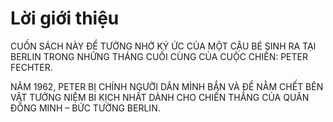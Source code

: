 Lời giới thiệu
=======

CUỐN SÁCH NÀY ĐỂ TƯỞNG NHỚ KÝ ỨC CỦA MỘT CẬU BÉ SINH RA TẠI BERLIN TRONG NHỮNG THÁNG CUỐI CÙNG CỦA CUỘC CHIẾN: PETER FECHTER.

NĂM 1962, PETER BỊ CHÍNH NGƯỜI DÂN MÌNH BẮN VÀ ĐỂ NẰM CHẾT BÊN VẬT TƯỞNG NIỆM BI KỊCH NHẤT DÀNH CHO CHIẾN THẮNG CỦA QUÂN ĐỒNG MINH – BỨC TƯỜNG BERLIN.